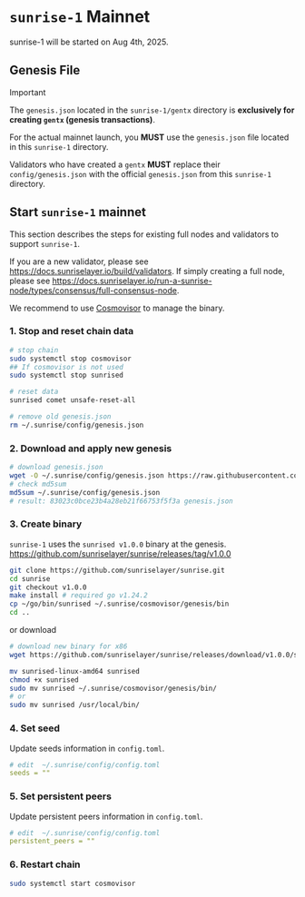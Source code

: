 # `sunrise-1` Mainnet

sunrise-1 will be started on Aug 4th, 2025.

## Genesis File

> [!IMPORTANT]
>
> The `genesis.json` located in the `sunrise-1/gentx` directory is **exclusively for creating `gentx` (genesis transactions)**.
>
> For the actual mainnet launch, you **MUST** use the `genesis.json` file located in this `sunrise-1` directory.
>
> Validators who have created a `gentx` **MUST** replace their `config/genesis.json` with the official `genesis.json` from this `sunrise-1` directory.

## Start `sunrise-1` mainnet

This section describes the steps for existing full nodes and validators to support `sunrise-1`.

If you are a new validator, please see <https://docs.sunriselayer.io/build/validators>.
If simply creating a full node, please see <https://docs.sunriselayer.io/run-a-sunrise-node/types/consensus/full-consensus-node>.

We recommend to use [Cosmovisor](https://docs.cosmos.network/main/build/tooling/cosmovisor) to manage the binary.

### 1. Stop and reset chain data

```bash
# stop chain
sudo systemctl stop cosmovisor
## If cosmovisor is not used
sudo systemctl stop sunrised

# reset data
sunrised comet unsafe-reset-all

# remove old genesis.json
rm ~/.sunrise/config/genesis.json
```

### 2. Download and apply new genesis

```bash
# download genesis.json
wget -O ~/.sunrise/config/genesis.json https://raw.githubusercontent.com/sunriselayer/network/main/sunrise-1/genesis.json
# check md5sum
md5sum ~/.sunrise/config/genesis.json
# result: 83023c0bce23b4a28eb21f66753f5f3a genesis.json
```

### 3. Create binary

`sunrise-1` uses the `sunrised v1.0.0` binary at the genesis.
<https://github.com/sunriselayer/sunrise/releases/tag/v1.0.0>

```bash
git clone https://github.com/sunriselayer/sunrise.git
cd sunrise
git checkout v1.0.0
make install # required go v1.24.2
cp ~/go/bin/sunrised ~/.sunrise/cosmovisor/genesis/bin
cd ..
```

or download

```bash
# download new binary for x86
wget https://github.com/sunriselayer/sunrise/releases/download/v1.0.0/sunrised-linux-amd64

mv sunrised-linux-amd64 sunrised
chmod +x sunrised
sudo mv sunrised ~/.sunrise/cosmovisor/genesis/bin/
# or
sudo mv sunrised /usr/local/bin/
```

### 4. Set seed

Update seeds information in `config.toml`.

```yml
# edit  ~/.sunrise/config/config.toml
seeds = ""
```

### 5. Set persistent peers

Update persistent peers information in `config.toml`.

```yml
# edit  ~/.sunrise/config/config.toml
persistent_peers = ""
```

### 6. Restart chain

```bash
sudo systemctl start cosmovisor
```
